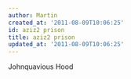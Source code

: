 ```yaml
---
author: Martin
created_at: '2011-08-09T10:06:25'
id: aziz2 prison
title: aziz2 prison
updated_at: '2011-08-09T10:06:25'
---
```

Johnquavious Hood
